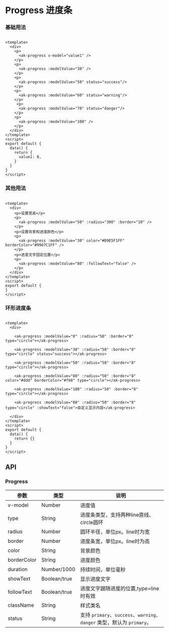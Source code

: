 <!-- Created by 337547038 on 2021/6/30. -->

# Progress 进度条

### 基础用法

```vue demo

<template>
  <div>
    <p>
      <ak-progress v-model="value1" />
    </p>
    <p>
      <ak-progress :modelValue="30" />
    </p>
    <p>
      <ak-progress :modelValue="50" status="success"/>
    </p>
    <p>
      <ak-progress :modelValue="60" status="warning"/>
    </p>
     <p>
      <ak-progress :modelValue="70" status="danger"/>
    </p>
    <p>
      <ak-progress :modelValue="100" />
    </p>
  </div>
</template>
<script>
export default {
  data() {
    return {
      value1: 0,
    }
  }
}
</script>
```

### 其他用法

```vue demo

<template>
  <div>
    <p>设置宽高</p>
    <p>
      <ak-progress :modelValue="50" :radius="300" :border="10" />
    </p>
    <p>设置背景和进度颜色</p>
    <p>
      <ak-progress :modelValue="30" color="#D9E5F1FF" borderColor="#9907C1FF" />
    </p>
    <p>进度文字固定位置</p>
    <p>
      <ak-progress :modelValue="80" :followText="false" />
    </p>
  </div>
</template>
<script>
export default {
}
</script>
```

### 环形进度条

```vue demo

<template>
  <div>

    <ak-progress :modelValue="0" :radius="50" :border="8" type="circle"></ak-progress>

    <ak-progress :modelValue="30" :radius="50" :border="8" type="circle" status="success"></ak-progress>

    <ak-progress :modelValue="50" :radius="50" :border="8" type="circle"></ak-progress>

    <ak-progress :modelValue="80" :radius="50" :border="8" color="#ddd" borderColor="#f60" type="circle"></ak-progress>

    <ak-progress :modelValue="100" :radius="50" :border="8" type="circle"></ak-progress>

    <ak-progress :modelValue="80" :radius="50" :border="8" type="circle" :showText="false">自定义显示内容</ak-progress>

  </div>
</template>
<script>
export default {
  data() {
    return {}
  }
}
</script>
```

## API

### Progress

| 参数          |类型|说明|
|-------------|--------------|--------|
| v-model     | Number         |进度值|
| type        | String         |进度条类型，支持两种line直线、circle圆环|
| radius      | Number         |圆环半径，单位px。line时为宽|
| border      | Number         |进度条宽，单位px。line时为高|
| color       | String         |背景颜色|
| borderColor | String         |进度颜色|
| duration    | Number/1000    |持续时间，单位毫秒|
| showText    | Boolean/true   |显示进度文字|
| followText  | Boolean/true   |进度文字跟随进度的位置,type=line时有效|
| className   | String         |样式类名|
| status      | String         |支持 `primary`、`success`、`warning`、`danger` 类型，默认为 `primary`。|


